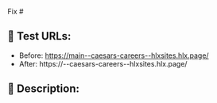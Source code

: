 <!--- Please always provide the [GitHub issue(s)](../issues) your PR is for, as well as test URLs where your change can be observed (before and after): -->

Fix #<gh-issue-id>

## 🔗 Test URLs:

- Before: https://main--caesars-careers--hlxsites.hlx.page/
- After: https://<branch>--caesars-careers--hlxsites.hlx.page/

## 📝 Description:

<!--- What changes are in this pull request? Include screenshots when helpful. -->
